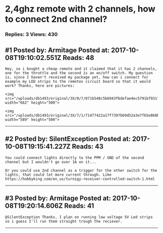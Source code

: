 # 2,4ghz remote with 2 channels, how to connect 2nd channel?

### Replies: 3 Views: 430

## \#1 Posted by: Armitage Posted at: 2017-10-08T19:10:02.551Z Reads: 48

```
Hey, so i bought a cheap remote and it claimed that it has 2 channels, one for the throttle and the second is an on/off switch. My question is, since I haven't received my package yet, how can i connect for example my LED strips to the remotes circuit board so that it would work? Thanks, here are pictures:

<img src="/uploads/db1493/original/3X/0/7/071b548c5b6943f6defae4ec5791bf931fd48e08.PNG" width="662" height="500">

<img src="/uploads/db1493/original/3X/7/1/71477422a17f7397b69d52a3e7fb5e868bc7bc05.PNG" width="589" height="500">
```

---
## \#2 Posted by: SilentException Posted at: 2017-10-08T19:15:41.227Z Reads: 43

```
You could connect lights directly to the PPM / GND of the second channel but I wouldn't go over 1A on it...

Or you could use 2nd channel as a trigger for the other switch for the lights, that could let more current through. Like https://hobbyking.com/en_us/turnigy-receiver-controlled-switch-1.html
```

---
## \#3 Posted by: Armitage Posted at: 2017-10-08T19:20:14.606Z Reads: 41

```
@SilentException Thanks, I plan on running low voltage 5V Led strips so i guess I'll run them straight trough the reciever.
```

---
